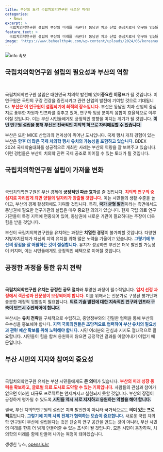 ```yaml
---
title: 부산의 도약 국립치의학연구원 새로운 미래!
categories:
  - News
excerpt: >
  국립치의학연구원 설립이 부산의 미래를 바꾼다! 동남권 치과 산업 중심지로서 연구와 임상을 효과적으로 연계할 이상적 조건을 갖춘 부산. 시민의 지지와 참여가 절실한 이 시점, 부산의 글로벌 의료도시 도약을 위한 합심이 필요하다.
feature_text: >
  국립치의학연구원 설립이 부산의 미래를 바꾼다! 동남권 치과 산업 중심지로서 연구와 임상을 효과적으로 연계할 이상적 조건을 갖춘 부산. 시민의 지지와 참여가 절실한 이 시점, 부산의 글로벌 의료도시 도약을 위한 합심이 필요하다.
image: 'https://www.behealthy4u.com/wp-content/uploads/2024/06/koreanews.jpg'
---
```


<p><img src="https://www.behealthy4u.com/wp-content/uploads/2024/06/koreanews.jpg" alt="info 속보" /></p>

<h2 data-ke-size="size26">국립치의학연구원 설립의 필요성과 부산의 역할</h2>

<p data-ke-size="size16">&nbsp;</p>

<p>국립치의학연구원 설립은 대한민국 치의학 발전에 있어<b>중요한 이정표</b>가 될 것입니다. 이 연구원은 국민의 구강 건강을 증진시키고 관련 산업의 발전에 기여할 것으로 기대됩니다. <b><span style="color: #ee2323;">부산은 이 연구원이 설립되기에 최적의 장소입니다.</span></b> 부산은 동남권 치과 산업의 중심지로 풍부한 자원과 인프라를 갖추고 있어, 연구와 임상 분야의 융합이 효율적으로 이루어질 것입니다. 이는 부산 시민들에게도 긍정적인 영향을 미치는 계기가 될 것입니다. <b><span style="background-color: #21538527;">이번 연구원 설립을 통해 부산은 전국적인 치의학 허브로 자리매김할 수 있습니다.</span></b> </p>

<p>부산은 또한 MICE 산업과의 연계성이 뛰어난 도시입니다. 국제 행사 개최 경험이 있는 부산은 <b><span style="color: #1a5490;">향후 더 많은 국제 치의학 행사 유치의 가능성을 포함하고 있습니다.</span></b> BDEX 2024 국제학술대회를 성공적으로 개최한 사례는 부산의 역량을 잘 보여주고 있습니다. 이런 경험들은 부산이 치의학 관련 국제 공조로 이어질 수 있는 토대가 될 것입니다. </p>

<h2 data-ke-size="size26">국립치의학연구원 설립이 가져올 변화</h2>

<p data-ke-size="size16">&nbsp;</p>

<p>국립치의학연구원은 부산 경제에 <b>긍정적인 파급 효과</b>를 줄 것입니다. <b><span style="color: #ee2323;">치의학 연구의 중심지로 자리잡게 되면 양질의 일자리가 창출될 것입니다.</span></b> 이는 시민들의 생활 수준을 높이고, 부산의 경제 활성화에도 기여할 것입니다. 특히, <b><span style="background-color: #21538527;">국가 균형 발전</span></b>이라는 측면에서도 동남권에 필요한 연구기관의 설립은 매우 중요한 의의가 있습니다. 현재 국립 의료 연구기관들이 특정 지역에 편중되어 있어, 동남권에 새로운 기관이 필요하다는 주장이 더욱 힘을 받을 것입니다. </p>

<p>부산이 국립치의학연구원을 유치하는 과정은 <b>치열한 경쟁</b>이 불가피할 것입니다. 다양한 지방자치단체가 자신의 지역 유치를 위해 많은 노력을 기울이고 있습니다. <b><span style="color: #1a5490;">그렇기에 부산의 장점을 잘 어필하는 것이 절실합니다.</span></b> 유치가 성공하면 부산은 더욱 발전할 가능성이 커지며, 이는 시민들에게도 긍정적인 혜택으로 이어질 것입니다. </p>

<h2 data-ke-size="size26">공정한 과정을 통한 유치 전략</h2>

<p data-ke-size="size16">&nbsp;</p>

<p><b>국립치의학연구원 유치는 공정한 공모 절차</b>와 투명한 과정이 필수적입니다. <b><span style="color: #ee2323;">입지 선정 과정에서 객관성과 전문성이 보장되어야 합니다.</span></b> 이를 위해서는 전문가로 구성된 평가단과 충분한 재정적 뒷받침이 필요합니다. <b><span style="background-color: #21538527;">의료 기술 발전에 대한 지속적인 연구와 인프라 구축이 반드시 수반되어야 합니다.</span></b> </p>

<p>부산시는 <b>유치 전략</b>을 구체적으로 수립하고, 중앙정부와의 긴밀한 협력을 통해 부산의 우수성을 홍보해야 합니다. <b><span style="color: #1a5490;">지역 국회의원들은 초당적으로 협력하여 부산 유치의 필요성과 관련 예산 확보를 위해 노력해야 합니다.</span></b> 시민 여러분의 관심과 지지도 절대적으로 필요합니다. 시민들이 힘을 합쳐 응원하지 않으면 긍정적인 결과를 이끌어내기 어렵기 때문입니다. </p>

<h2 data-ke-size="size26">부산 시민의 지지와 참여의 중요성</h2>

<p data-ke-size="size16">&nbsp;</p>

<p>국립치의학연구원 유치는 부산 시민들에게도 <b>큰 의미</b>가 있습니다. <b><span style="color: #ee2323;">부산의 미래 성장 동력을 확보하고, 글로벌 의료 도시로 도약할 수 있는 기회입니다.</span></b> 사람들의 관심과 참여가 없으면 이러한 대규모 프로젝트는 언제까지고 실현되지 못할 것입니다. 부산의 장점이 공정하게 평가될 수 있도록,<b><span style="background-color: #21538527;">시민들 역시 서로 지지하고 응원하는 역할을 해야 합니다.</span></b> </p>

<p>결국, 부산 치의학연구원의 설립은 지역 발전만이 아니라 국가적으로도 <b>의미 있는 프로젝트</b>입니다. <b><span style="color: #1a5490;">그렇기에 지역 사회 전체가 협력하는 모습이 중요합니다.</span></b> 새로운 국립 치의학 연구원이 부산에 설립된다는 것은 단순히 연구 공간을 만드는 것이 아니라, 부산 시민의 미래를 한층 더 밝게 만들어줄 수 있는 초석이 될 것입니다. 모든 시민이 동참하여, 치의학의 미래를 함께 만들어 나가는 여정이 돼야겠습니다.</p>
생생한 뉴스, <a href="https://opensis.kr" rel="dofollow">opensis.kr</a>


